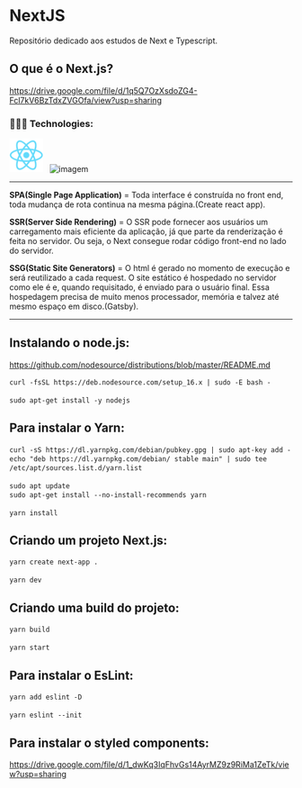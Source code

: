 # NextJS

Repositório dedicado aos estudos de Next e Typescript.

## **O que é o Next.js?**

https://drive.google.com/file/d/1q5Q7OzXsdoZG4-Fcl7kV6BzTdxZVGOfa/view?usp=sharing

### 👨🏻‍💻 Technologies:

<img src="https://raw.githubusercontent.com/devicons/devicon/master/icons/react/react-original.svg" width="60"> &nbsp;
<img src="https://camo.githubusercontent.com/fc9113cfa08cba6a731800ded8a98f520e484a5ea5777671964a66b9779a8692/68747470733a2f2f63646e2e69636f6e73636f75742e636f6d2f69636f6e2f667265652f706e672d3531322f747970657363726970742d313137343936352e706e67" alt="imagem" width="60"> &nbsp;

<hr>

**SPA(Single Page Application)** = Toda interface é construída no front end, 
toda mudança de rota continua na mesma página.(Create react app).

**SSR(Server Side Rendering)** = O SSR pode fornecer aos usuários um carregamento mais eficiente da aplicação, já que parte da renderização é feita no servidor. Ou seja, o Next consegue rodar código front-end no lado do servidor.

**SSG(Static Site Generators)** = O html é gerado no momento de execução e será reutilizado a cada request. O site estático é hospedado no servidor como ele é e, quando requisitado, é enviado para o usuário final. Essa hospedagem precisa de muito menos processador, memória e talvez até mesmo espaço em disco.(Gatsby).

<hr>

<p align="center">
  
## **Instalando o node.js:**

https://github.com/nodesource/distributions/blob/master/README.md
  
```
curl -fsSL https://deb.nodesource.com/setup_16.x | sudo -E bash -
 
sudo apt-get install -y nodejs
```
  
## **Para instalar o Yarn:**
```
curl -sS https://dl.yarnpkg.com/debian/pubkey.gpg | sudo apt-key add -
echo "deb https://dl.yarnpkg.com/debian/ stable main" | sudo tee /etc/apt/sources.list.d/yarn.list
  
sudo apt update
sudo apt-get install --no-install-recommends yarn
  
yarn install
```
## **Criando um projeto Next.js:**
  
```
yarn create next-app . 
  
yarn dev
```

## **Criando uma build do projeto:**
  
```
yarn build 
  
yarn start
```
 
## **Para instalar o EsLint:**
```
yarn add eslint -D

yarn eslint --init
```
  
## **Para instalar o styled components:**

https://drive.google.com/file/d/1_dwKq3IqFhvGs14AyrMZ9z9RiMa1ZeTk/view?usp=sharing

